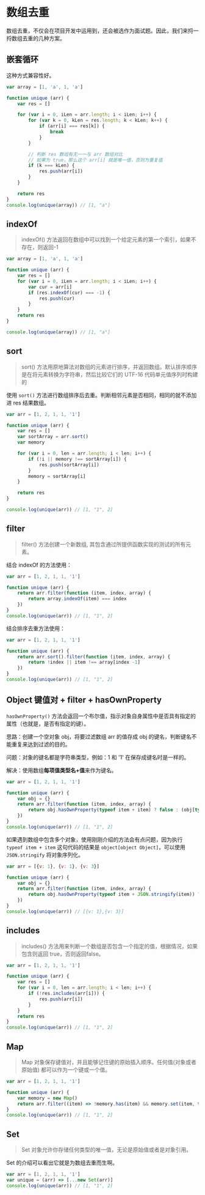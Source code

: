 # 数组去重

数组去重，不仅会在项目开发中运用到，还会被选作为面试题。因此，我们来捋一捋数组去重的几种方案。

## 嵌套循环

这种方式兼容性好。
```js
var array = [1, 'a', 1, 'a']

function unique (arr) {
    var res = []

    for (var i = 0, iLen = arr.length; i < iLen; i++) {
        for (var k = 0, kLen = res.length; k < kLen; k++) {
            if (arr[i] === res[k]) {
                break
            }
        }

        // 判断 res 数组有无一一与 arr 数组对比
        // 如果为 true，那么这个 arr[i] 就是唯一值，否则为重复值
        if (k === kLen) {
            res.push(arr[i])
        }
    }

    return res
}
console.log(unique(array)) // [1, "a"]
```

## indexOf

> indexOf() 方法返回在数组中可以找到一个给定元素的第一个索引，如果不存在，则返回-1

```js
var array = [1, 'a', 1, 'a']

function unique (arr) {
    var res = []
    for (var i = 0, iLen = arr.length; i < iLen; i++) {
        var cur = arr[i]
        if (res.indexOf(cur) === -1) {
            res.push(cur)
        }
    }
    return res
}

console.log(unique(array)) // [1, "a"]
```

## sort

> sort() 方法用原地算法对数组的元素进行排序，并返回数组。默认排序顺序是在将元素转换为字符串，然后比较它们的 UTF-16 代码单元值序列时构建的

使用 `sort()` 方法进行数组排序后去重。判断相邻元素是否相同，相同的就不添加进 res 结果数组。
```js
var arr = [1, 2, 1, 1, '1']

function unique (arr) {
    var res = []
    var sortArray = arr.sort()
    var memory

    for (var i = 0, len = arr.length; i < len; i++) {
        if (!i || memory !== sortArray[i]) {
            res.push(sortArray[i])
        }
        memory = sortArray[i]
    }

    return res
}

console.log(unique(arr)) // [1, "1", 2]
```

## filter

> filter() 方法创建一个新数组, 其包含通过所提供函数实现的测试的所有元素。

结合 indexOf 的方法使用：
```js
var arr = [1, 2, 1, 1, '1']

function unique (arr) {
    return arr.filter(function (item, index, array) {
        return array.indexOf(item) === index
    })
}
console.log(unique(arr)) // [1, "1", 2]
```

结合排序去重方法使用：
```js
var arr = [1, 2, 1, 1, '1']

function unique (arr) {
    return arr.sort().filter(function (item, index, array) {
        return !index || item !== array[index -1]
    })
}
console.log(unique(arr)) // [1, "1", 2]
```

## Object 键值对 + filter + hasOwnProperty

`hasOwnProperty()` 方法会返回一个布尔值，指示对象自身属性中是否具有指定的属性（也就是，是否有指定的键）。

思路：创建一个空对象 obj，将要过滤数组 arr 的值存成 obj 的键名，判断键名不能重复来达到过滤的目的。

问题：对象的键名都是字符串类型，例如：1 和 '1' 在保存成键名时是一样的。

解决：使用数组**每项值类型名+值**来作为键名。

```js
var arr = [1, 2, 1, 1, '1']

function unique (arr) {
    var obj = {}
    return arr.filter(function (item, index, array) {
        return obj.hasOwnProperty(typeof item + item) ? false : (obj[typeof item + item] = true)
    })
}
console.log(unique(arr)) // [1, "1", 2]
```

如果遇到数组中包含多个对象，使用刚刚介绍的方法会有点问题，因为执行 `typeof item + item` 这句代码的结果是 `object[object Object]`，可以使用 `JSON.stringify` 将对象序列化。
```js
var arr = [{v: 1}, {v: 1}, {v: 3}]

function unique (arr) {
    var obj = {}
    return arr.filter(function (item, index, array) {
        return obj.hasOwnProperty(typeof item + JSON.stringify(item)) ? false : (obj[typeof item + JSON.stringify(item)] = true)
    })
}
console.log(unique(arr)) // [{v: 1},{v: 3}]
```

## includes

> includes() 方法用来判断一个数组是否包含一个指定的值，根据情况，如果包含则返回 true，否则返回false。

```js
var arr = [1, 2, 1, 1, '1']

function unique (arr) {
    var res = []
    for (var i = 0, len = arr.length; i < len; i++) {
        if (!res.includes(arr[i])) {
            res.push(arr[i])
        }
    }
    return res
}
console.log(unique(arr)) // [1, "1", 2]
```

## Map

> Map 对象保存键值对，并且能够记住键的原始插入顺序。任何值(对象或者原始值) 都可以作为一个键或一个值。

```js
var arr = [1, 2, 1, 1, '1']

function unique (arr) {
    var memory = new Map()
    return arr.filter((item) => !memory.has(item) && memory.set(item, true))
}
console.log(unique(arr)) // [1, "1", 2]
```

## Set

> Set 对象允许你存储任何类型的唯一值，无论是原始值或者是对象引用。

Set 的介绍可以看出它就是为数组去重而生啊。

```js
var arr = [1, 2, 1, 1, '1']
var unique = (arr) => [...new Set(arr)]
console.log(unique(arr)) // [1, "1", 2]
```

